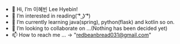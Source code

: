 - 👋 Hi, I’m 이혜빈 Lee Hyebin!
- 👀 I’m interested in reading( ͡° ͜ʖ ͡°)
- 🌱 I’m currently learning java(spring), python(flask) and kotlin so on.
- 💞️ I’m looking to collaborate on ...(Nothing has been decided yet)
- 📫 How to reach me ... -> "redbeanbread031@gmail.com" 

<!---
redbeanbread031/redbeanbread031 is a ✨ special ✨ repository because its `README.md` (this file) appears on your GitHub profile.
You can click the Preview link to take a look at your changes.
--->
